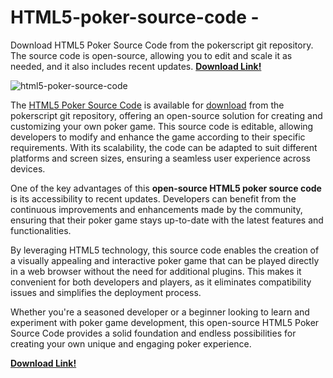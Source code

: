 # HTML5-poker-source-code -
Download HTML5 Poker Source Code from the pokerscript git repository. The source code is open-source, allowing you to edit and scale it as needed, and it also includes recent updates. [**Download Link!**](https://www.pokerscript.net/)

![html5-poker-source-code](https://github.com/pokerscript/HTML5-poker-source-code/assets/63142520/e77cb8f9-98d3-429f-8b4e-7328d62819ca)

The [HTML5 Poker Source Code](https://www.pokerscript.net/HTML5-poker-source-code.html) is available for [download](https://www.pokerscript.net/) from the pokerscript git repository, offering an open-source solution for creating and customizing your own poker game. This source code is editable, allowing developers to modify and enhance the game according to their specific requirements. With its scalability, the code can be adapted to suit different platforms and screen sizes, ensuring a seamless user experience across devices.

One of the key advantages of this **open-source HTML5 poker source code** is its accessibility to recent updates. Developers can benefit from the continuous improvements and enhancements made by the community, ensuring that their poker game stays up-to-date with the latest features and functionalities.

By leveraging HTML5 technology, this source code enables the creation of a visually appealing and interactive poker game that can be played directly in a web browser without the need for additional plugins. This makes it convenient for both developers and players, as it eliminates compatibility issues and simplifies the deployment process.

Whether you're a seasoned developer or a beginner looking to learn and experiment with poker game development, this open-source HTML5 Poker Source Code provides a solid foundation and endless possibilities for creating your own unique and engaging poker experience.

[**Download Link!**](https://www.pokerscript.net/)
